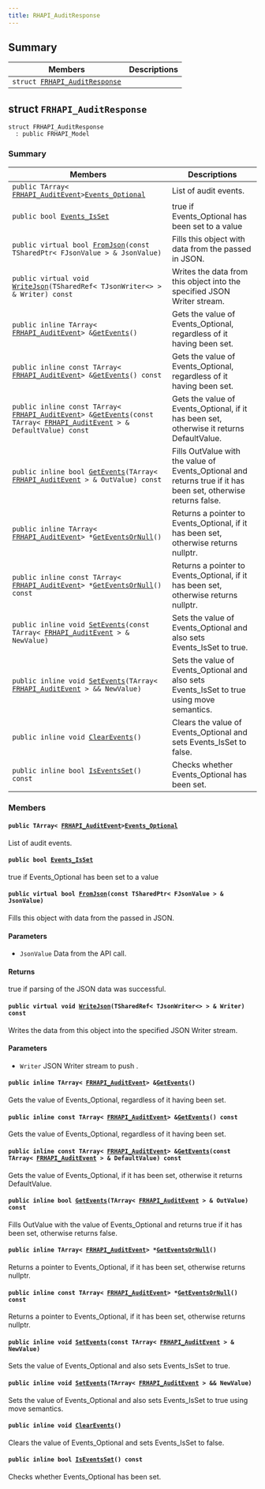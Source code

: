 ```yaml
---
title: RHAPI_AuditResponse
---
```


## Summary

 Members                        | Descriptions                                
--------------------------------|---------------------------------------------
`struct `[`FRHAPI_AuditResponse`](#structFRHAPI__AuditResponse) | 

## struct `FRHAPI_AuditResponse` <a id="structFRHAPI__AuditResponse"></a>

```
struct FRHAPI_AuditResponse
  : public FRHAPI_Model
```

### Summary

 Members                        | Descriptions                                
--------------------------------|---------------------------------------------
`public TArray< `[`FRHAPI_AuditEvent`](RHAPI_AuditEvent.md#structFRHAPI__AuditEvent)` > `[`Events_Optional`](#structFRHAPI__AuditResponse_1a02de7d3d634e988f405364ecf4d469b6) | List of audit events.
`public bool `[`Events_IsSet`](#structFRHAPI__AuditResponse_1a834f04fc0bfc79f0a5403a2bdb5343e4) | true if Events_Optional has been set to a value
`public virtual bool `[`FromJson`](#structFRHAPI__AuditResponse_1ad76010365c1ab0e3983a6377ede80c0c)`(const TSharedPtr< FJsonValue > & JsonValue)` | Fills this object with data from the passed in JSON.
`public virtual void `[`WriteJson`](#structFRHAPI__AuditResponse_1a66483ba95638540b11b76a01523a791e)`(TSharedRef< TJsonWriter<> > & Writer) const` | Writes the data from this object into the specified JSON Writer stream.
`public inline TArray< `[`FRHAPI_AuditEvent`](RHAPI_AuditEvent.md#structFRHAPI__AuditEvent)` > & `[`GetEvents`](#structFRHAPI__AuditResponse_1a906b5abef3afe4ab3a1bbad2cf3e59a2)`()` | Gets the value of Events_Optional, regardless of it having been set.
`public inline const TArray< `[`FRHAPI_AuditEvent`](RHAPI_AuditEvent.md#structFRHAPI__AuditEvent)` > & `[`GetEvents`](#structFRHAPI__AuditResponse_1aaec6cd05e78f9db7a6dac357838c0610)`() const` | Gets the value of Events_Optional, regardless of it having been set.
`public inline const TArray< `[`FRHAPI_AuditEvent`](RHAPI_AuditEvent.md#structFRHAPI__AuditEvent)` > & `[`GetEvents`](#structFRHAPI__AuditResponse_1a74bdbf9e6e2955f899cb58ef1167ca4c)`(const TArray< `[`FRHAPI_AuditEvent`](RHAPI_AuditEvent.md#structFRHAPI__AuditEvent)` > & DefaultValue) const` | Gets the value of Events_Optional, if it has been set, otherwise it returns DefaultValue.
`public inline bool `[`GetEvents`](#structFRHAPI__AuditResponse_1a54619a970eab628532d824f00b86bec2)`(TArray< `[`FRHAPI_AuditEvent`](RHAPI_AuditEvent.md#structFRHAPI__AuditEvent)` > & OutValue) const` | Fills OutValue with the value of Events_Optional and returns true if it has been set, otherwise returns false.
`public inline TArray< `[`FRHAPI_AuditEvent`](RHAPI_AuditEvent.md#structFRHAPI__AuditEvent)` > * `[`GetEventsOrNull`](#structFRHAPI__AuditResponse_1aea4a5239566a26b274822bf8d7d2c1fc)`()` | Returns a pointer to Events_Optional, if it has been set, otherwise returns nullptr.
`public inline const TArray< `[`FRHAPI_AuditEvent`](RHAPI_AuditEvent.md#structFRHAPI__AuditEvent)` > * `[`GetEventsOrNull`](#structFRHAPI__AuditResponse_1a8e23363e01b1f42ac401e1c52dd5acab)`() const` | Returns a pointer to Events_Optional, if it has been set, otherwise returns nullptr.
`public inline void `[`SetEvents`](#structFRHAPI__AuditResponse_1a48910e6049b93f710ae21d7fce006b03)`(const TArray< `[`FRHAPI_AuditEvent`](RHAPI_AuditEvent.md#structFRHAPI__AuditEvent)` > & NewValue)` | Sets the value of Events_Optional and also sets Events_IsSet to true.
`public inline void `[`SetEvents`](#structFRHAPI__AuditResponse_1a7d8d5a5603f367883357aec573a60559)`(TArray< `[`FRHAPI_AuditEvent`](RHAPI_AuditEvent.md#structFRHAPI__AuditEvent)` > && NewValue)` | Sets the value of Events_Optional and also sets Events_IsSet to true using move semantics.
`public inline void `[`ClearEvents`](#structFRHAPI__AuditResponse_1a528133fb879ffc3d42ea118bd82c83c2)`()` | Clears the value of Events_Optional and sets Events_IsSet to false.
`public inline bool `[`IsEventsSet`](#structFRHAPI__AuditResponse_1add95c255e5156cd8a231998275ba0df2)`() const` | Checks whether Events_Optional has been set.

### Members

#### `public TArray< `[`FRHAPI_AuditEvent`](RHAPI_AuditEvent.md#structFRHAPI__AuditEvent)` > `[`Events_Optional`](#structFRHAPI__AuditResponse_1a02de7d3d634e988f405364ecf4d469b6) <a id="structFRHAPI__AuditResponse_1a02de7d3d634e988f405364ecf4d469b6"></a>

List of audit events.

#### `public bool `[`Events_IsSet`](#structFRHAPI__AuditResponse_1a834f04fc0bfc79f0a5403a2bdb5343e4) <a id="structFRHAPI__AuditResponse_1a834f04fc0bfc79f0a5403a2bdb5343e4"></a>

true if Events_Optional has been set to a value

#### `public virtual bool `[`FromJson`](#structFRHAPI__AuditResponse_1ad76010365c1ab0e3983a6377ede80c0c)`(const TSharedPtr< FJsonValue > & JsonValue)` <a id="structFRHAPI__AuditResponse_1ad76010365c1ab0e3983a6377ede80c0c"></a>

Fills this object with data from the passed in JSON.

#### Parameters
* `JsonValue` Data from the API call.

#### Returns
true if parsing of the JSON data was successful.

#### `public virtual void `[`WriteJson`](#structFRHAPI__AuditResponse_1a66483ba95638540b11b76a01523a791e)`(TSharedRef< TJsonWriter<> > & Writer) const` <a id="structFRHAPI__AuditResponse_1a66483ba95638540b11b76a01523a791e"></a>

Writes the data from this object into the specified JSON Writer stream.

#### Parameters
* `Writer` JSON Writer stream to push .

#### `public inline TArray< `[`FRHAPI_AuditEvent`](RHAPI_AuditEvent.md#structFRHAPI__AuditEvent)` > & `[`GetEvents`](#structFRHAPI__AuditResponse_1a906b5abef3afe4ab3a1bbad2cf3e59a2)`()` <a id="structFRHAPI__AuditResponse_1a906b5abef3afe4ab3a1bbad2cf3e59a2"></a>

Gets the value of Events_Optional, regardless of it having been set.

#### `public inline const TArray< `[`FRHAPI_AuditEvent`](RHAPI_AuditEvent.md#structFRHAPI__AuditEvent)` > & `[`GetEvents`](#structFRHAPI__AuditResponse_1aaec6cd05e78f9db7a6dac357838c0610)`() const` <a id="structFRHAPI__AuditResponse_1aaec6cd05e78f9db7a6dac357838c0610"></a>

Gets the value of Events_Optional, regardless of it having been set.

#### `public inline const TArray< `[`FRHAPI_AuditEvent`](RHAPI_AuditEvent.md#structFRHAPI__AuditEvent)` > & `[`GetEvents`](#structFRHAPI__AuditResponse_1a74bdbf9e6e2955f899cb58ef1167ca4c)`(const TArray< `[`FRHAPI_AuditEvent`](RHAPI_AuditEvent.md#structFRHAPI__AuditEvent)` > & DefaultValue) const` <a id="structFRHAPI__AuditResponse_1a74bdbf9e6e2955f899cb58ef1167ca4c"></a>

Gets the value of Events_Optional, if it has been set, otherwise it returns DefaultValue.

#### `public inline bool `[`GetEvents`](#structFRHAPI__AuditResponse_1a54619a970eab628532d824f00b86bec2)`(TArray< `[`FRHAPI_AuditEvent`](RHAPI_AuditEvent.md#structFRHAPI__AuditEvent)` > & OutValue) const` <a id="structFRHAPI__AuditResponse_1a54619a970eab628532d824f00b86bec2"></a>

Fills OutValue with the value of Events_Optional and returns true if it has been set, otherwise returns false.

#### `public inline TArray< `[`FRHAPI_AuditEvent`](RHAPI_AuditEvent.md#structFRHAPI__AuditEvent)` > * `[`GetEventsOrNull`](#structFRHAPI__AuditResponse_1aea4a5239566a26b274822bf8d7d2c1fc)`()` <a id="structFRHAPI__AuditResponse_1aea4a5239566a26b274822bf8d7d2c1fc"></a>

Returns a pointer to Events_Optional, if it has been set, otherwise returns nullptr.

#### `public inline const TArray< `[`FRHAPI_AuditEvent`](RHAPI_AuditEvent.md#structFRHAPI__AuditEvent)` > * `[`GetEventsOrNull`](#structFRHAPI__AuditResponse_1a8e23363e01b1f42ac401e1c52dd5acab)`() const` <a id="structFRHAPI__AuditResponse_1a8e23363e01b1f42ac401e1c52dd5acab"></a>

Returns a pointer to Events_Optional, if it has been set, otherwise returns nullptr.

#### `public inline void `[`SetEvents`](#structFRHAPI__AuditResponse_1a48910e6049b93f710ae21d7fce006b03)`(const TArray< `[`FRHAPI_AuditEvent`](RHAPI_AuditEvent.md#structFRHAPI__AuditEvent)` > & NewValue)` <a id="structFRHAPI__AuditResponse_1a48910e6049b93f710ae21d7fce006b03"></a>

Sets the value of Events_Optional and also sets Events_IsSet to true.

#### `public inline void `[`SetEvents`](#structFRHAPI__AuditResponse_1a7d8d5a5603f367883357aec573a60559)`(TArray< `[`FRHAPI_AuditEvent`](RHAPI_AuditEvent.md#structFRHAPI__AuditEvent)` > && NewValue)` <a id="structFRHAPI__AuditResponse_1a7d8d5a5603f367883357aec573a60559"></a>

Sets the value of Events_Optional and also sets Events_IsSet to true using move semantics.

#### `public inline void `[`ClearEvents`](#structFRHAPI__AuditResponse_1a528133fb879ffc3d42ea118bd82c83c2)`()` <a id="structFRHAPI__AuditResponse_1a528133fb879ffc3d42ea118bd82c83c2"></a>

Clears the value of Events_Optional and sets Events_IsSet to false.

#### `public inline bool `[`IsEventsSet`](#structFRHAPI__AuditResponse_1add95c255e5156cd8a231998275ba0df2)`() const` <a id="structFRHAPI__AuditResponse_1add95c255e5156cd8a231998275ba0df2"></a>

Checks whether Events_Optional has been set.

